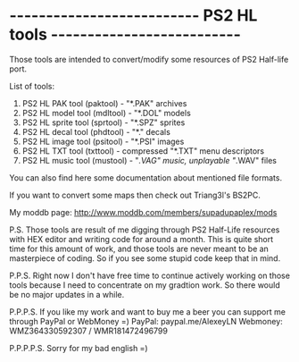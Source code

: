 # -------------------------- PS2 HL tools --------------------------

Those tools are intended to convert/modify some resources of PS2 Half-life port.

List of tools:
1) PS2 HL PAK tool (paktool) - "*.PAK" archives
2) PS2 HL model tool (mdltool) - "*.DOL" models
3) PS2 HL sprite tool (sprtool) - "*.SPZ" sprites
4) PS2 HL decal tool (phdtool) - "*." decals
5) PS2 HL image tool (psitool) - "*.PSI" images
6) PS2 HL TXT tool (txttool) - compressed "*.TXT" menu descriptors
7) PS2 HL music tool (mustool) - "*.VAG" music, unplayable "*.WAV" files

You can also find here some documentation about mentioned file formats.

If you want to convert some maps then check out Triang3l's BS2PC.

My moddb page:
http://www.moddb.com/members/supadupaplex/mods

P.S. Those tools are result of me digging through PS2 Half-Life resources with HEX editor
and writing code for around a month. This is quite short time for this amount of work, and those tools
are never meant to be an masterpiece of coding. So if you see some stupid code keep that in mind.

P.P.S. Right now I don't have free time to continue actively working on those tools because I need to
concentrate on my gradtion work. So there would be no major updates in a while.

P.P.P.S. If you like my work and want to buy me a beer you can support me through PayPal or WebMoney =)
PayPal: paypal.me/AlexeyLN
Webmoney: WMZ364330592307 / WMR181472496799

P.P.P.P.S. Sorry for my bad english =)
